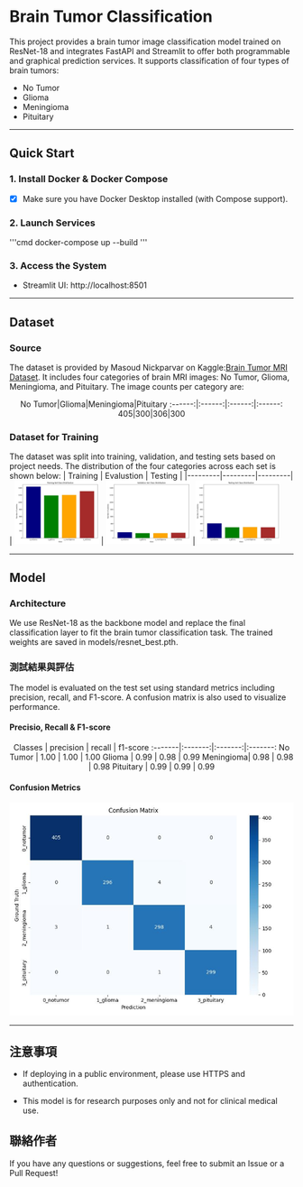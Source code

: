 # Brain Tumor Classification

This project provides a brain tumor image classification model trained on ResNet-18 and integrates FastAPI and Streamlit to offer both programmable and graphical prediction services. It supports classification of four types of brain tumors:

- No Tumor
- Glioma 
- Meningioma
- Pituitary

---

## Quick Start 
### 1. Install Docker & Docker Compose

- [X] Make sure you have Docker Desktop installed (with Compose support).

### 2. Launch Services
'''cmd
docker-compose up --build
'''

### 3. Access the System

- Streamlit UI: http://localhost:8501

---

## Dataset
### Source
The dataset is provided by Masoud Nickparvar on Kaggle:[Brain Tumor MRI Dataset](<https://www.kaggle.com/datasets/masoudnickparvar/brain-tumor-mri-dataset> "Title"). It includes four categories of brain MRI images: No Tumor, Glioma, Meningioma, and Pituitary. The image counts per category are:
<div align="center">
No Tumor|Glioma|Meningioma|Pituitary
:------:|:------:|:------:|:------:
405|300|306|300
</div>

### Dataset for Training
The dataset was split into training, validation, and testing sets based on project needs. The distribution of the four categories across each set is shown below:
| Training | Evalustion | Testing |
|---------|---------|---------|
| <img src="data/Training Set distribution.jpg" width="150"/> | <img src="data/Validation Set distribution.jpg" width="150"/> |<img src="data/Testing Set distribution.jpg" width="150"/>

---

## Model
### Architecture
We use ResNet-18 as the backbone model and replace the final classification layer to fit the brain tumor classification task. The trained weights are saved in models/resnet_best.pth.

### 測試結果與評估 
The model is evaluated on the test set using standard metrics including precision, recall, and F1-score. A confusion matrix is also used to visualize performance.

#### Precisio, Recall & F1-score
<div align="center">
Classes   | precision  |  recall | f1-score
:-------|:-------:|:-------:|:-------:
No Tumor  |     1.00   |  1.00   |  1.00
Glioma    |    0.99    |  0.98   |  0.99
Meningioma|  0.98      |  0.98   |  0.98
Pituitary |    0.99    |  0.99   |  0.99
</div>

#### Confusion Metrics
![image1](results\confusion_matrix.jpg "confusion_matrix")

---

## 注意事項
- If deploying in a public environment, please use HTTPS and authentication.

- This model is for research purposes only and not for clinical medical use.

## 聯絡作者
If you have any questions or suggestions, feel free to submit an Issue or a Pull Request!